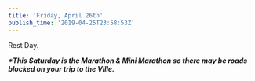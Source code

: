 ```yaml
---
title: 'Friday, April 26th'
publish_time: '2019-04-25T23:58:53Z'
---
```


Rest Day.

***\*This Saturday is the Marathon & Mini Marathon so there may be roads
blocked on your trip to the Ville.***

